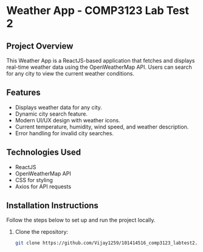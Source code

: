 # Weather App - COMP3123 Lab Test 2

## Project Overview
This Weather App is a ReactJS-based application that fetches and displays real-time weather data using the OpenWeatherMap API. Users can search for any city to view the current weather conditions.

## Features
- Displays weather data for any city.
- Dynamic city search feature.
- Modern UI/UX design with weather icons.
- Current temperature, humidity, wind speed, and weather description.
- Error handling for invalid city searches.

## Technologies Used
- ReactJS
- OpenWeatherMap API
- CSS for styling
- Axios for API requests

## Installation Instructions
Follow the steps below to set up and run the project locally.

1. Clone the repository:
   ```bash
   git clone https://github.com/Vijay1259/101414516_comp3123_labtest2.git
 
